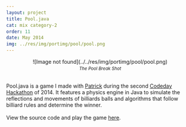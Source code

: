 ```yaml
---
layout: project
title: Pool.java
cat: mix category-2
order: 11
date: May 2014
img: ../res/img/portimg/pool/pool.png
---
```


<center>![Image not found](../../res/img/portimg/pool/pool.png)
<div><small><i>The Pool Break Shot</i></small></div></center><br>

Pool.java is a game I made with [Patrick](http://www.patosai.com/) during the second [Codeday Hackathon](http://codeday.org/ny) of 2014. It features a physics engine in Java to simulate the reflections and movements of billiards balls and algorithms that follow billiard rules and determine the winner.
<br><br>
View the source code and play the game [here](https://github.com/devChuk/HackCODEDAY_NY).